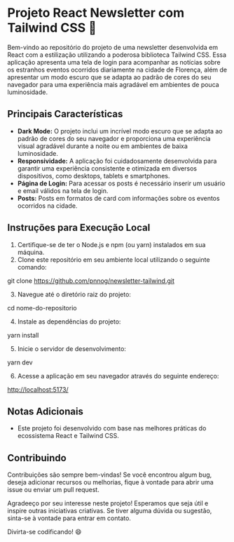 # Projeto React Newsletter com Tailwind CSS 🌙

Bem-vindo ao repositório do projeto de uma newsletter desenvolvida em React com a estilização utilizando a poderosa biblioteca Tailwind CSS. Essa aplicação apresenta uma tela de login para acompanhar as notícias sobre os estranhos eventos ocorridos diariamente na cidade de Florença, além de apresentar um modo escuro que se adapta ao padrão de cores do seu navegador para uma experiência mais agradável em ambientes de pouca luminosidade.

## Principais Características

- **Dark Mode:** O projeto inclui um incrível modo escuro que se adapta ao padrão de cores do seu navegador e proporciona uma experiência visual agradável durante a noite ou em ambientes de baixa luminosidade.
- **Responsividade:** A aplicação foi cuidadosamente desenvolvida para garantir uma experiência consistente e otimizada em diversos dispositivos, como desktops, tablets e smartphones.
- **Página de Login:** Para acessar os posts é necessário inserir um usuário e email válidos na tela de login.
- **Posts:**  Posts em formatos de card com informações sobre os eventos ocorridos na cidade.

## Instruções para Execução Local

1. Certifique-se de ter o Node.js e npm (ou yarn) instalados em sua máquina.
2. Clone este repositório em seu ambiente local utilizando o seguinte comando:

git clone <https://github.com/pnnog/newsletter-tailwind.git>

3. Navegue até o diretório raiz do projeto:

cd nome-do-repositorio

4. Instale as dependências do projeto:

yarn install

5. Inicie o servidor de desenvolvimento:

yarn dev

6. Acesse a aplicação em seu navegador através do seguinte endereço:

<http://localhost:5173/>

## Notas Adicionais

- Este projeto foi desenvolvido com base nas melhores práticas do ecossistema React e Tailwind CSS.

## Contribuindo

Contribuições são sempre bem-vindas! Se você encontrou algum bug, deseja adicionar recursos ou melhorias, fique à vontade para abrir uma issue ou enviar um pull request.

Agradeeço por seu interesse neste projeto! Esperamos que seja útil e inspire outras iniciativas criativas. Se tiver alguma dúvida ou sugestão, sinta-se à vontade para entrar em contato.

Divirta-se codificando! 😄
